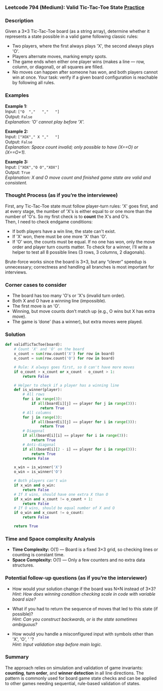 ### Leetcode 794 (Medium): Valid Tic-Tac-Toe State [Practice](https://leetcode.com/problems/valid-tic-tac-toe-state)

### Description  
Given a 3×3 Tic-Tac-Toe board (as a string array), determine whether it represents a state possible in a valid game following classic rules:
- Two players, where the first always plays 'X', the second always plays 'O'.
- Players alternate moves, marking empty spots.
- The game ends when either one player wins (makes a line — row, column, or diagonal), or all squares are filled.
- No moves can happen after someone has won, and both players cannot win at once.
Your task: verify if a given board configuration is reachable by following all rules.

### Examples  

**Example 1:**  
Input: `["O  ","   ","   "]`  
Output: `False`  
*Explanation: 'O' cannot play before 'X'.*

**Example 2:**  
Input: `["XOX"," X ","   "]`  
Output: `False`  
*Explanation: Space count invalid; only possible to have (X==O) or (X==O+1).*

**Example 3:**  
Input: `["XOX","O O","XOX"]`  
Output: `True`  
*Explanation: X and O move count and finished game state are valid and consistent.*

### Thought Process (as if you’re the interviewee)  
First, any Tic-Tac-Toe state must follow player-turn rules: 'X' goes first, and at every stage, the number of 'X's is either equal to or one more than the number of 'O's. So my first check is to **count** the X's and O's.  
Then, I need to check endgame conditions:
- If both players have a win line, the state can't exist.
- If 'X' won, there must be one more 'X' than 'O'.
- If 'O' won, the counts must be equal.
If no one has won, only the move order and player turn counts matter.
To check for a winner, I’ll write a helper to test all 8 possible lines (3 rows, 3 columns, 2 diagonals).

Brute-force works since the board is 3×3, but any “clever” speedup is unnecessary; correctness and handling all branches is most important for interviews.

### Corner cases to consider  
- The board has too many 'O's or 'X's (invalid turn order).
- Both X and O have a winning line (impossible).
- The first move is an 'O'.
- Winning, but move counts don’t match up (e.g., O wins but X has extra move).
- The game is ‘done’ (has a winner), but extra moves were played.

### Solution

```python
def validTicTacToe(board):
    # Count 'X' and 'O' on the board
    x_count = sum(row.count('X') for row in board)
    o_count = sum(row.count('O') for row in board)

    # Rule: X always goes first, so O can't have more moves
    if o_count > x_count or x_count - o_count > 1:
        return False

    # Helper to check if a player has a winning line
    def is_winner(player):
        # All rows
        for i in range(3):
            if all(board[i][j] == player for j in range(3)):
                return True
        # All columns
        for j in range(3):
            if all(board[i][j] == player for i in range(3)):
                return True
        # Diagonal
        if all(board[i][i] == player for i in range(3)):
            return True
        # Anti-diagonal
        if all(board[i][2 - i] == player for i in range(3)):
            return True
        return False

    x_win = is_winner('X')
    o_win = is_winner('O')

    # Both players can't win
    if x_win and o_win:
        return False
    # If X wins, should have one extra X than O
    if x_win and x_count != o_count + 1:
        return False
    # If O wins, should be equal number of X and O
    if o_win and x_count != o_count:
        return False

    return True
```

### Time and Space complexity Analysis  

- **Time Complexity:** O(1) — Board is a fixed 3×3 grid, so checking lines or counting is constant time.
- **Space Complexity:** O(1) — Only a few counters and no extra data structures.

### Potential follow-up questions (as if you’re the interviewer)  

- How would your solution change if the board was N×N instead of 3×3?  
  *Hint: How does winning condition checking scale in code with variable board size?*

- What if you had to return the sequence of moves that led to this state (if possible)?  
  *Hint: Can you construct backwards, or is the state sometimes ambiguous?*

- How would you handle a misconfigured input with symbols other than 'X', 'O', ' '?  
  *Hint: Input validation step before main logic.*

### Summary
The approach relies on simulation and validation of game invariants: **counting**, **turn order**, and **winner detection** in all line directions. The pattern is commonly used for board game state checks and can be applied to other games needing sequential, rule-based validation of states.
